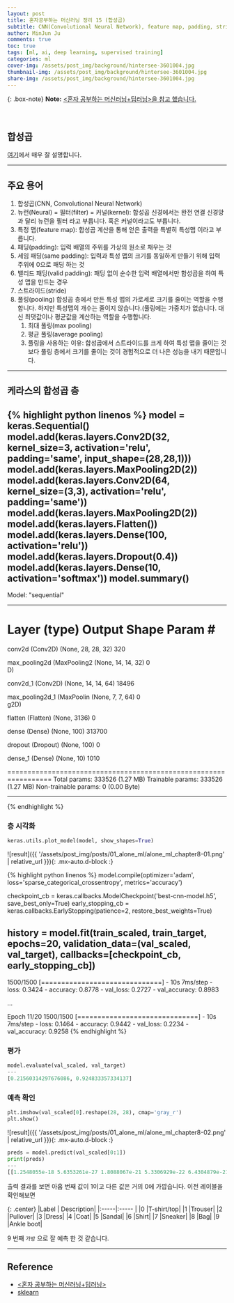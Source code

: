 ```yaml
---
layout: post
title: 혼자공부하는 머신러닝 정리 15 (합성곱)
subtitle: CNN(Convolutional Neural Network), feature map, padding, stride, pooling
author: MinJun Ju
comments: true 
toc: true
tags: [ml, ai, deep learning, supervised training]
categories: ml
cover-img: /assets/post_img/background/hintersee-3601004.jpg
thumbnail-img: /assets/post_img/background/hintersee-3601004.jpg
share-img: /assets/post_img/background/hintersee-3601004.jpg
---
```


{: .box-note}
**Note:** [<혼자 공부하는 머신러닝+딥러닝>을 참고 했습니다.](https://github.com/rickiepark/hg-mldl)

<br>

## 합성곱

[여기](https://yjjo.tistory.com/8 )에서 매우 잘 설명합니다.

---

## 주요 용어

1. 합성곱(CNN, Convolutional Neural Network)
2. 뉴런(Neural) = 필터(filter) = 커널(kernel): 합성곱 신경에서는 완전 연결 신경망과 달리 뉴런을 필터 라고 부릅니다. 혹은 커널이라고도 부릅니다.
3. 특정 맵(feature map): 합성곱 계산을 통해 얻은 출력을 특별히 특성맵 이라고 부릅니다. 
4. 패딩(padding): 입력 배열의 주위를 가상의 원소로 채우는 것
5. 세임 패딩(same padding): 입력과 특성 맵의 크기를 동일하게 만들기 위해 입력 주위에 0으로 패딩 하는 것
6. 밸리드 패딩(valid padding): 패딩 없이 순수한 입력 배열에서만 합성곱을 하여 특성 맵을 만드는 경우 
7. 스트라이드(stride)
8. 풀링(pooling) 합성곱 층에서 만든 특성 맵의 가로세로 크기를 줄이는 역할을 수행합니다. 하지만 특성맵의 개수는 줄이지 않습니다.(풀링에는 가중치가 없습니다. 대신 최댓값이나 평균값을 계산하는 역할을 수행합니다. 
	1. 최대 풀링(max pooling)
	2. 평균 풀링(average pooling)
	3. 풀링을 사용하는 이유: 합성곱에서 스트라이드를 크게 하여 특성 맵을 줄이는 것보다 풀링 층에서 크기를 줄이는 것이 경험적으로 더 나은 성능을 내기 때문입니다. 

---

## 케라스의 합성곱 층 

{% highlight python linenos %}
model = keras.Sequential()
model.add(keras.layers.Conv2D(32, kernel_size=3, activation='relu',
                              padding='same', input_shape=(28,28,1)))
model.add(keras.layers.MaxPooling2D(2))
model.add(keras.layers.Conv2D(64, kernel_size=(3,3), activation='relu',
                              padding='same'))
model.add(keras.layers.MaxPooling2D(2))
model.add(keras.layers.Flatten())
model.add(keras.layers.Dense(100, activation='relu'))
model.add(keras.layers.Dropout(0.4))
model.add(keras.layers.Dense(10, activation='softmax'))
model.summary()
---
Model: "sequential"
_________________________________________________________________
 Layer (type)                Output Shape              Param #   
=================================================================
 conv2d (Conv2D)             (None, 28, 28, 32)        320       
                                                                 
 max_pooling2d (MaxPooling2  (None, 14, 14, 32)        0         
 D)                                                              
                                                                 
 conv2d_1 (Conv2D)           (None, 14, 14, 64)        18496     
                                                                 
 max_pooling2d_1 (MaxPoolin  (None, 7, 7, 64)          0         
 g2D)                                                            
                                                                 
 flatten (Flatten)           (None, 3136)              0         
                                                                 
 dense (Dense)               (None, 100)               313700    
                                                                 
 dropout (Dropout)           (None, 100)               0         
                                                                 
 dense_1 (Dense)             (None, 10)                1010      
                                                                 
=================================================================
Total params: 333526 (1.27 MB)
Trainable params: 333526 (1.27 MB)
Non-trainable params: 0 (0.00 Byte)
_________________________________________________________________
{% endhighlight %}

### 층 시각화 

```python
keras.utils.plot_model(model, show_shapes=True)
```



![result]({{ '/assets/post_img/posts/01_alone_ml/alone_ml_chapter8-01.png' | relative_url }}){: .mx-auto.d-block :} 


{% highlight python linenos %}
model.compile(optimizer='adam', loss='sparse_categorical_crossentropy',
              metrics='accuracy')

checkpoint_cb = keras.callbacks.ModelCheckpoint('best-cnn-model.h5',
                                                save_best_only=True)
early_stopping_cb = keras.callbacks.EarlyStopping(patience=2,
                                                  restore_best_weights=True)

history = model.fit(train_scaled, train_target, epochs=20,
                    validation_data=(val_scaled, val_target),
                    callbacks=[checkpoint_cb, early_stopping_cb])
---
1500/1500 [==============================] - 10s 7ms/step - loss: 0.3424 - accuracy: 0.8778 - val_loss: 0.2727 - val_accuracy: 0.8983

...

Epoch 11/20
1500/1500 [==============================] - 10s 7ms/step - loss: 0.1464 - accuracy: 0.9442 - val_loss: 0.2234 - val_accuracy: 0.9258
{% endhighlight %}

### 평가

```python
model.evaluate(val_scaled, val_target)
---
[0.21560314297676086, 0.924833357334137]
```

### 예측 확인

```python
plt.imshow(val_scaled[0].reshape(28, 28), cmap='gray_r')
plt.show()
```

![result]({{ '/assets/post_img/posts/01_alone_ml/alone_ml_chapter8-02.png' | relative_url }}){: .mx-auto.d-block :} 

```python
preds = model.predict(val_scaled[0:1])
print(preds)
---
[[1.2548055e-18 5.6353261e-27 1.8088067e-21 5.3306929e-22 6.4304879e-21 4.2646033e-20 2.4410408e-17 3.6936992e-24 1.0000000e+00 1.1398159e-23]]
```

출력 결과를 보면 아홉 번째 값이 1이고 다른 값은 거의 0에 가깝습니다. 이전 레이블을 확인해보면 

{: .center}
|Label |	Description|
|:-----|:----- |
|0	|T-shirt/top|
|1	|Trouser|
|2	|Pullover|
|3	|Dress|
|4	|Coat|
|5	|Sandal|
|6	|Shirt|
|7	|Sneaker|
|8	|Bag|
|9	|Ankle boot|

9 번째 `가방` 으로 잘 예측 한 것 같습니다. 

---

## Reference

- [<혼자 공부하는 머신러닝+딥러닝>](https://github.com/rickiepark/hg-mldl)
- [sklearn](https://scikit-learn.org)
